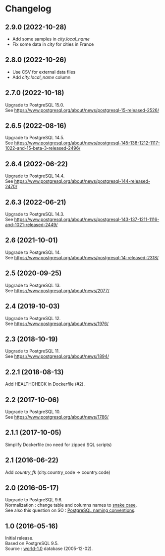 # Changelog

## 2.9.0 (2022-10-28)
- Add some samples in _city.local_name_ 
- Fix some data in _city_ for cities in France

## 2.8.0 (2022-10-26)
- Use CSV for external data files
- Add _city.local_name_ column

## 2.7.0 (2022-10-18)
Upgrade to PostgreSQL 15.0.  
See https://www.postgresql.org/about/news/postgresql-15-released-2526/

## 2.6.5 (2022-08-16)
Upgrade to PostgreSQL 14.5.  
See https://www.postgresql.org/about/news/postgresql-145-138-1212-1117-1022-and-15-beta-3-released-2496/

## 2.6.4 (2022-06-22)
Upgrade to PostgreSQL 14.4.  
See https://www.postgresql.org/about/news/postgresql-144-released-2470/

## 2.6.3 (2022-06-21)
Upgrade to PostgreSQL 14.3.  
See https://www.postgresql.org/about/news/postgresql-143-137-1211-1116-and-1021-released-2449/

## 2.6 (2021-10-01)
Upgrade to PostgreSQL 14.  
See https://www.postgresql.org/about/news/postgresql-14-released-2318/

## 2.5 (2020-09-25)
Upgrade to PostgreSQL 13.  
See https://www.postgresql.org/about/news/2077/

## 2.4 (2019-10-03)
Upgrade to PostgreSQL 12.  
See https://www.postgresql.org/about/news/1976/

## 2.3 (2018-10-19)
Upgrade to PostgreSQL 11.  
See https://www.postgresql.org/about/news/1894/

## 2.2.1 (2018-08-13)
Add HEALTHCHECK in Dockerfile (#2).

## 2.2 (2017-10-06)
Upgrade to PostgreSQL 10.  
See https://www.postgresql.org/about/news/1786/ 

## 2.1.1 (2017-10-05)
Simplify Dockerfile (no need for zipped SQL scripts)

## 2.1 (2016-06-22)
Add _country_fk_ (city.country_code -> country.code)

## 2.0 (2016-05-17)
Upgrade to PostgreSQL 9.6.  
Normalization : change table and columns names to [snake case](https://en.wikipedia.org/wiki/Snake_case).  
See also this question on SO : [PostgreSQL naming conventions](http://stackoverflow.com/questions/2878248/postgresql-naming-conventions). 

## 1.0 (2016-05-16)
Initial release.  
Based on PostgreSQL 9.5.  
Source : [world-1.0](http://pgfoundry.org/frs/shownotes.php?release_id=366) database (2005-12-02).
